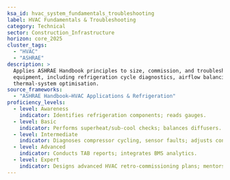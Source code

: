 ```yaml
---
ksa_id: hvac_system_fundamentals_troubleshooting
label: HVAC Fundamentals & Troubleshooting
category: Technical
sector: Construction_Infrastructure
horizon: core_2025
cluster_tags:
  - "HVAC"
  - "ASHRAE"
description: >
  Applies ASHRAE Handbook principles to size, commission, and troubleshoot HVAC
  equipment, including refrigeration cycle diagnostics, airflow balancing, and
  thermal-system optimisation.
source_frameworks:
  - "ASHRAE Handbook—HVAC Applications & Refrigeration"
proficiency_levels:
  - level: Awareness
    indicator: Identifies refrigeration components; reads gauges.
  - level: Basic
    indicator: Performs superheat/sub-cool checks; balances diffusers.
  - level: Intermediate
    indicator: Diagnoses compressor cycling, sensor faults; adjusts controls.
  - level: Advanced
    indicator: Conducts TAB reports; integrates BMS analytics.
  - level: Expert
    indicator: Designs advanced HVAC retro-commissioning plans; mentors technicians; quantifies energy savings.
---
```

